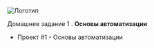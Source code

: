 ![Логотип](https://upload.wikimedia.org/wikipedia/commons/thumb/f/f2/Netology_logo.svg/1280px-Netology_logo.svg.png)

Домашнее задание 1 . **Основы автоматизации**

* Проект #1 - Основы автоматизации